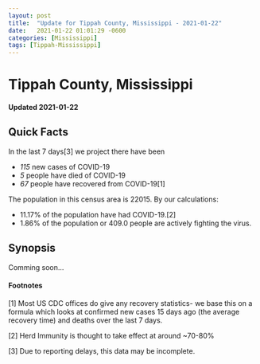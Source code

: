 ```yaml
---
layout: post
title:  "Update for Tippah County, Mississippi - 2021-01-22"
date:   2021-01-22 01:01:29 -0600
categories: [Mississippi]
tags: [Tippah-Mississippi]
---
```


# Tippah County, Mississippi
#### Updated 2021-01-22

## Quick Facts

In the last 7 days[3] we project there have been
- *115* new cases of COVID-19
- *5* people have died of COVID-19
- *67* people have recovered from COVID-19[1]

The population in this census area is 22015. By our calculations:
- 11.17% of the population have had COVID-19.[2]
- 1.86% of the population or 409.0 people are actively fighting the virus.

## Synopsis

Comming soon...


#### Footnotes

[1] Most US CDC offices do give any recovery statistics- we base this on a formula which looks at confirmed new cases
15 days ago (the average recovery time) and deaths over the last 7 days.

[2] Herd Immunity is thought to take effect at around ~70-80%

[3] Due to reporting delays, this data may be incomplete.
 
    